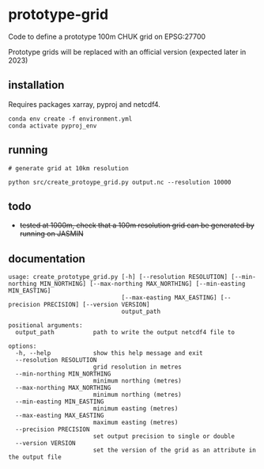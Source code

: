 # prototype-grid

Code to define a prototype 100m CHUK grid on EPSG:27700

Prototype grids will be replaced with an official version (expected later in 2023)

## installation

Requires packages xarray, pyproj and netcdf4.  

```
conda env create -f environment.yml
conda activate pyproj_env
```

## running

```
# generate grid at 10km resolution

python src/create_protoype_grid.py output.nc --resolution 10000
```

## todo

* ~~tested at 1000m, check that a 100m resolution grid can be generated by running on JASMIN~~

## documentation

```
usage: create_prototype_grid.py [-h] [--resolution RESOLUTION] [--min-northing MIN_NORTHING] [--max-northing MAX_NORTHING] [--min-easting MIN_EASTING]
                                [--max-easting MAX_EASTING] [--precision PRECISION] [--version VERSION]
                                output_path

positional arguments:
  output_path           path to write the output netcdf4 file to

options:
  -h, --help            show this help message and exit
  --resolution RESOLUTION
                        grid resolution in metres
  --min-northing MIN_NORTHING
                        minimum northing (metres)
  --max-northing MAX_NORTHING
                        minimum northing (metres)
  --min-easting MIN_EASTING
                        minimum easting (metres)
  --max-easting MAX_EASTING
                        maximum easting (metres)
  --precision PRECISION
                        set output precision to single or double
  --version VERSION
                        set the version of the grid as an attribute in the output file
```
